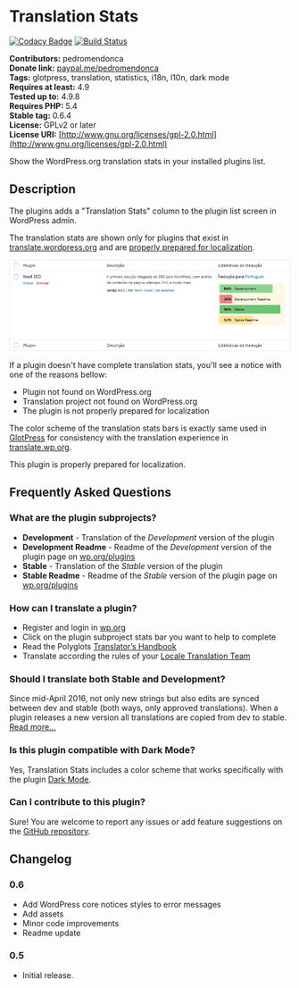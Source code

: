 # Translation Stats #

[![Codacy Badge](https://api.codacy.com/project/badge/Grade/bcd1b44a1d6542e2b75b7b479ce56804)](https://www.codacy.com/app/pedro-mendonca/translation-stats?utm_source=github.com&amp;utm_medium=referral&amp;utm_content=pedro-mendonca/translation-stats&amp;utm_campaign=Badge_Grade)
[![Build Status](https://travis-ci.org/pedro-mendonca/translation-stats.svg?branch=master)](https://travis-ci.org/pedro-mendonca/translation-stats)

**Contributors:** pedromendonca  
**Donate link:** [paypal.me/pedromendonca](http://paypal.me/pedromendonca/)  
**Tags:** glotpress, translation, statistics, i18n, l10n, dark mode  
**Requires at least:** 4.9  
**Tested up to:** 4.9.8  
**Requires PHP:** 5.4  
**Stable tag:** 0.6.4  
**License:** GPLv2 or later  
**License URI:** [http://www.gnu.org/licenses/gpl-2.0.html](http://www.gnu.org/licenses/gpl-2.0.html)  

Show the WordPress.org translation stats in your installed plugins list.

## Description ##

The plugins adds a "Translation Stats" column to the plugin list screen in WordPress admin.

The translation stats are shown only for plugins that exist in [translate.wordpress.org](https://translate.wordpress.org/) and are [properly prepared for localization](https://developer.wordpress.org/plugins/internationalization/how-to-internationalize-your-plugin/).

![GlotPress](./assets/banner-772x250.png)

If a plugin doesn't have complete translation stats, you'll see a notice with one of the reasons bellow:
* Plugin not found on WordPress.org
* Translation project not found on WordPress.org
* The plugin is not properly prepared for localization

The color scheme of the translation stats bars is exactly same used in [GlotPress](https://wordpress.org/plugins/glotpress/) for consistency with the translation experience in [translate.wp.org](https://translate.wordpress.org/).

This plugin is properly prepared for localization.

## Frequently Asked Questions ##

### What are the plugin subprojects? ###
* **Development** - Translation of the *Development* version of the plugin
* **Development Readme** - Readme of the *Development* version of the plugin page on [wp.org/plugins](https://wordpress.org/plugins/)
* **Stable** - Translation of the *Stable* version of the plugin
* **Stable Readme** - Readme of the *Stable* version of the plugin page on [wp.org/plugins](https://wordpress.org/plugins/)

### How can I translate a plugin? ###
* Register and login in [wp.org](https://login.wordpress.org/)
* Click on the plugin subproject stats bar you want to help to complete
* Read the Polyglots [Translator’s Handbook](https://make.wordpress.org/polyglots/handbook/)
* Translate according the rules of your [Locale Translation Team](https://make.wordpress.org/polyglots/teams/)

### Should I translate both Stable and Development? ###
Since mid-April 2016, not only new strings but also edits are synced between dev and stable (both ways, only approved translations). When a plugin releases a new version all translations are copied from dev to stable. [Read more...](https://make.wordpress.org/polyglots/handbook/frequently-asked-questions/#should-i-translate-both-stable-and-dev)

### Is this plugin compatible with Dark Mode? ###
Yes, Translation Stats includes a color scheme that works specifically with the plugin [Dark Mode](https://wordpress.org/plugins/dark-mode/).

### Can I contribute to this plugin? ###
Sure! You are welcome to report any issues or add feature suggestions on the [GitHub repository](https://github.com/pedro-mendonca/translation-stats).

## Changelog ##

### 0.6 ###
* Add WordPress core notices styles to error messages
* Add assets
* Minor code improvements
* Readme update

### 0.5 ###
* Initial release.
